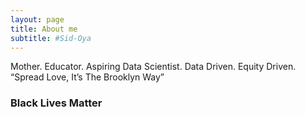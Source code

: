 ```yaml
---
layout: page
title: About me
subtitle: #Sid-Oya
---
```


Mother. Educator. Aspiring Data Scientist. Data Driven. Equity Driven. “Spread Love, It’s The Brooklyn Way”

### Black Lives Matter


